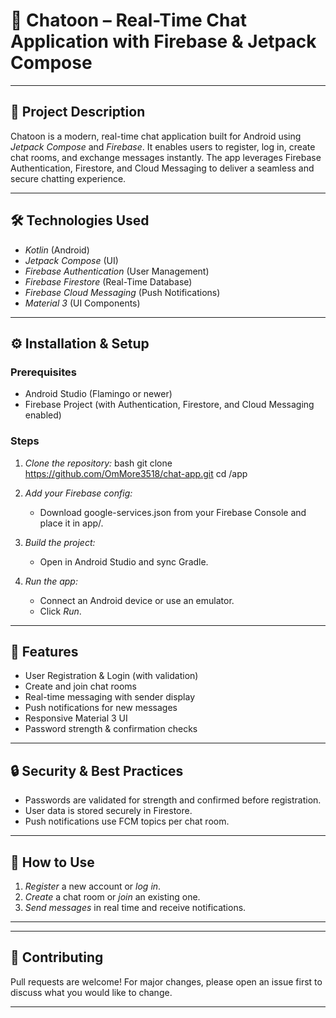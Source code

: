 # 💬 Chatoon – Real-Time Chat Application with Firebase & Jetpack Compose

---

## 📌 Project Description

Chatoon is a modern, real-time chat application built for Android using *Jetpack Compose* and *Firebase*. It enables users to register, log in, create chat rooms, and exchange messages instantly. The app leverages Firebase Authentication, Firestore, and Cloud Messaging to deliver a seamless and secure chatting experience.

---


## 🛠 Technologies Used

- *Kotlin* (Android)
- *Jetpack Compose* (UI)
- *Firebase Authentication* (User Management)
- *Firebase Firestore* (Real-Time Database)
- *Firebase Cloud Messaging* (Push Notifications)
- *Material 3* (UI Components)

---

## ⚙ Installation & Setup

### Prerequisites

- Android Studio (Flamingo or newer)
- Firebase Project (with Authentication, Firestore, and Cloud Messaging enabled)

### Steps

1. *Clone the repository:*
    bash
    git clone https://github.com/OmMore3518/chat-app.git
    cd /app
    

2. *Add your Firebase config:*
    - Download google-services.json from your Firebase Console and place it in app/.

3. *Build the project:*
    - Open in Android Studio and sync Gradle.

4. *Run the app:*
    - Connect an Android device or use an emulator.
    - Click *Run*.

---

## 🚀 Features

- User Registration & Login (with validation)
- Create and join chat rooms
- Real-time messaging with sender display
- Push notifications for new messages
- Responsive Material 3 UI
- Password strength & confirmation checks

---

## 🔒 Security & Best Practices

- Passwords are validated for strength and confirmed before registration.
- User data is stored securely in Firestore.
- Push notifications use FCM topics per chat room.

---

## 📝 How to Use

1. *Register* a new account or *log in*.
2. *Create* a chat room or *join* an existing one.
3. *Send messages* in real time and receive notifications.

---

---

## 🤝 Contributing

Pull requests are welcome! For major changes, please open an issue first to discuss what you would like to change.

---

